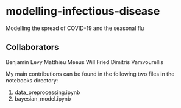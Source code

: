 # modelling-infectious-disease
Modelling the spread of COVID-19 and the seasonal flu

## Collaborators

Benjamin Levy
Matthieu Meeus
Will Fried
Dimitris Vamvourellis

My main contributions can be found in the following two files in the notebooks directory:
 1. data_preprocessing.ipynb
 2. bayesian_model.ipynb
